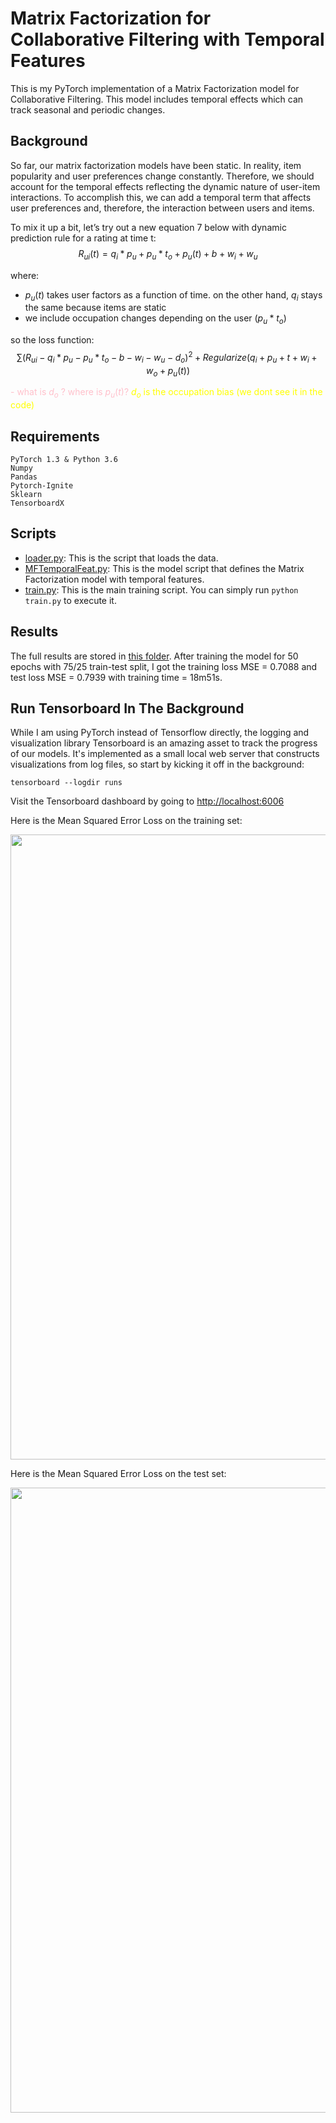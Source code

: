 # Matrix Factorization for Collaborative Filtering with Temporal Features

This is my PyTorch implementation of a Matrix Factorization model for Collaborative Filtering. This model includes temporal effects which can track seasonal and periodic changes.

## Background

So far, our matrix factorization models have been static. In reality, item popularity and user preferences change constantly. Therefore, we should account for the temporal effects reflecting the dynamic nature of user-item interactions. To accomplish this, we can add a temporal term that affects user preferences and, therefore, the interaction between users and items.

To mix it up a bit, let’s try out a new equation 7 below with dynamic prediction rule for a rating at time t:  
$$ R_{ui}(t)=q_i*p_u+p_u*t_o+p_u(t)+b+w_i+w_u$$

where: 
- $p_u(t)$ takes user factors as a function of time. on the other hand, $q_i$ stays the same because items are static
- we include occupation changes depending on the user ($p_u*t_o$)


so the loss function:
$$\sum{(R_{ui}-q_i*p_u-p_u*t_o-b-w_i-w_u-d_o)^2+Regularize(q_i+p_u+t+w_i+w_o+p_u(t))} $$

<font color='pink'> - what is $d_o$ ? where is $p_u(t)$? </font>
<font color='yellow'> $d_o$ is the occupation bias (we dont see it in the code) </font>

## Requirements
```
PyTorch 1.3 & Python 3.6
Numpy
Pandas
Pytorch-Ignite
Sklearn
TensorboardX
```

## Scripts
* [loader.py](https://github.com/khanhnamle1994/MetaRec/blob/master/Matrix-Factorization-Experiments/MF-Temporal-Features/loader.py): This is the script that loads the data.
* [MFTemporalFeat.py](https://github.com/khanhnamle1994/MetaRec/blob/master/Matrix-Factorization-Experiments/MF-Temporal-Features/MFTemporalFeat.py): This is the model script that defines the Matrix Factorization model with temporal features.
* [train.py](https://github.com/khanhnamle1994/MetaRec/blob/master/Matrix-Factorization-Experiments/MF-Temporal-Features/train.py): This is the main training script. You can simply run `python train.py` to execute it.

## Results
The full results are stored in [this folder](https://github.com/khanhnamle1994/MetaRec/tree/master/Matrix-Factorization-Experiments/MF-Temporal-Features/results).
After training the model for 50 epochs with 75/25 train-test split, I got the training loss MSE = 0.7088 and test loss MSE = 0.7939 with training time = 18m51s.

## Run Tensorboard In The Background
While I am using PyTorch instead of Tensorflow directly, the logging and visualization library Tensorboard is an amazing asset to track the progress of our models.
It's implemented as a small local web server that constructs visualizations from log files, so start by kicking it off in the background:

```
tensorboard --logdir runs
```

Visit the Tensorboard dashboard by going to [http://localhost:6006](http://localhost:6006)

Here is the Mean Squared Error Loss on the training set:

<img src="https://github.com/khanhnamle1994/MetaRec/blob/master/Matrix-Factorization-Experiments/MF-Temporal-Features/loss_mse.svg" width="1000" />

Here is the Mean Squared Error Loss on the test set:

<img src="https://github.com/khanhnamle1994/MetaRec/blob/master/Matrix-Factorization-Experiments/MF-Temporal-Features/validation_avg_loss.svg" width="1000" />
